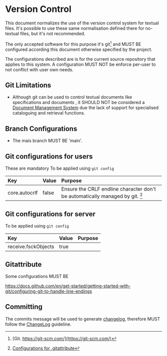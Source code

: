 # Version Control

This document normalizes the use of the version control system for textual files. It's possible to use these same normalisation defined there for no-textual files, but it's not recommended.

The only accepted software for this purpose it's git[^git] and MUST BE configured according this document otherwise specified by the project.

The configurations described are is for the current source repository that applies to this system. A configuration MUST NOT be enforce per-user to not conflict with user own needs.

## Git Limitations

-   Although git can be used to control textual documents like specifications and documents , it SHOULD NOT be considered a [Document Management System](../../../../Taxonomy/Management/Document%20Management/Document%20Management%20System.md) due the lack of support for specialised cataloguing and retrieval functions.

## Branch Configurations

-   The mais branch MUST BE 'main'.

## Git configurations for users

These are mandatory To be applied using `git config`

| Key           | Value | Purpose                                                                               |
| :------------ | :---- | :------------------------------------------------------------------------------------ |
| core.autocrlf | false | Ensure the CRLF endline character don't be automatically managed by git. [^attribute] |

## Git configurations for server

To be applied using `git config`

| Key                 | Value | Purpose |
| :------------------ | :---- | :------ |
| receive.fsckObjects | true  |         |

## Gitattribute

Some configurations MUST BE

<https://docs.github.com/en/get-started/getting-started-with-git/configuring-git-to-handle-line-endings>

[^git]: [Git. https://git-scm.com/](https://git-scm.com/)
[^attribute]: [Configurations for .gitattribute](#gitattribute)


## Committing 

The commits message will be used to generate [changelog](../../../../Taxonomy/Engineering/Software%20Engineering/Software%20Release/Changelog.md), therefore MUST follow the [ChangeLog](../Software%20Release/ChangeLog.md) guideline.